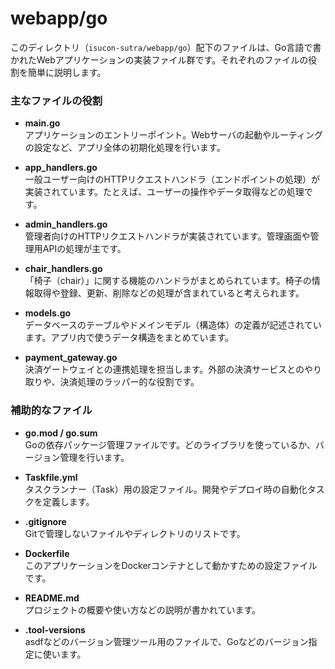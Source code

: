 # webapp/go

このディレクトリ（`isucon-sutra/webapp/go`）配下のファイルは、Go言語で書かれたWebアプリケーションの実装ファイル群です。それぞれのファイルの役割を簡単に説明します。

### 主なファイルの役割

- **main.go**  
  アプリケーションのエントリーポイント。Webサーバの起動やルーティングの設定など、アプリ全体の初期化処理を行います。

- **app_handlers.go**  
  一般ユーザー向けのHTTPリクエストハンドラ（エンドポイントの処理）が実装されています。たとえば、ユーザーの操作やデータ取得などの処理です。

- **admin_handlers.go**  
  管理者向けのHTTPリクエストハンドラが実装されています。管理画面や管理用APIの処理が主です。

- **chair_handlers.go**  
  「椅子（chair）」に関する機能のハンドラがまとめられています。椅子の情報取得や登録、更新、削除などの処理が含まれていると考えられます。

- **models.go**  
  データベースのテーブルやドメインモデル（構造体）の定義が記述されています。アプリ内で使うデータ構造をまとめています。

- **payment_gateway.go**  
  決済ゲートウェイとの連携処理を担当します。外部の決済サービスとのやり取りや、決済処理のラッパー的な役割です。

### 補助的なファイル

- **go.mod / go.sum**  
  Goの依存パッケージ管理ファイルです。どのライブラリを使っているか、バージョン管理を行います。

- **Taskfile.yml**  
  タスクランナー（Task）用の設定ファイル。開発やデプロイ時の自動化タスクを定義します。

- **.gitignore**  
  Gitで管理しないファイルやディレクトリのリストです。

- **Dockerfile**  
  このアプリケーションをDockerコンテナとして動かすための設定ファイルです。

- **README.md**  
  プロジェクトの概要や使い方などの説明が書かれています。

- **.tool-versions**  
  asdfなどのバージョン管理ツール用のファイルで、Goなどのバージョン指定に使います。
